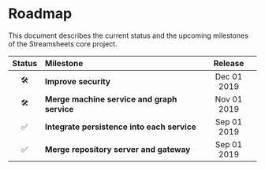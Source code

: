 # Roadmap

This document describes the current status and the upcoming milestones of the Streamsheets core project.

| Status | Milestone | Release |
| :---: | :--- | :---: |
| 🛠️ | **Improve security** | Dec 01 2019 |
| 🛠️ | **Merge machine service and graph service** | Nov 01 2019 |
| ✅ | **Integrate persistence into each service** | Sep 01 2019 |
| ✅️ | **Merge repository server and gateway** | Sep 01 2019 |


